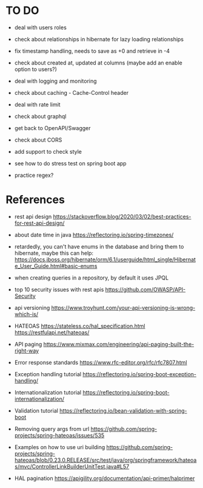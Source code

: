 # TO DO

- deal with users roles

- check about relationships in hibernate for lazy loading relationships

- fix timestamp handling, needs to save as +0 and retrieve in -4

- check about created at, updated at columns (maybe add an enable option to users?)

- deal with logging and monitoring

- check about caching - Cache-Control header

- deal with rate limit

- check about graphql

- get back to OpenAPI/Swagger

- check about CORS

- add support to check style

- see how to do stress test on spring boot app

- practice regex?

# References

- rest api design https://stackoverflow.blog/2020/03/02/best-practices-for-rest-api-design/

- about date time in java https://reflectoring.io/spring-timezones/

- retardedly, you can't have enums in the database and bring them to hibernate, maybe this can help: https://docs.jboss.org/hibernate/orm/6.1/userguide/html_single/Hibernate_User_Guide.html#basic-enums

- when creating queries in a repository, by default it uses JPQL

- top 10 security issues with rest apis https://github.com/OWASP/API-Security

- api versioning https://www.troyhunt.com/your-api-versioning-is-wrong-which-is/

- HATEOAS https://stateless.co/hal_specification.html https://restfulapi.net/hateoas/

- API paging https://www.mixmax.com/engineering/api-paging-built-the-right-way

- Error response standards https://www.rfc-editor.org/rfc/rfc7807.html

- Exception handling tutorial https://reflectoring.io/spring-boot-exception-handling/

- Internationalization tutorial https://reflectoring.io/spring-boot-internationalization/

- Validation tutorial https://reflectoring.io/bean-validation-with-spring-boot

- Removing query args from url https://github.com/spring-projects/spring-hateoas/issues/535

- Examples on how to use uri building https://github.com/spring-projects/spring-hateoas/blob/0.23.0.RELEASE/src/test/java/org/springframework/hateoas/mvc/ControllerLinkBuilderUnitTest.java#L57

- HAL pagination https://apigility.org/documentation/api-primer/halprimer